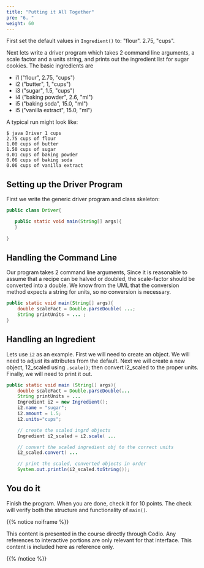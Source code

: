 ```yaml
---
title: "Putting it All Together"
pre: "6. "
weight: 60
---
```



First set the default values in `Ingredient()` to: "flour". 2.75, "cups".


Next lets write a driver program which takes 2 command line arguments, a scale factor and a units string, and prints out the ingredient list for sugar cookies.
The basic ingredients are 
* i1 ("flour", 2.75, "cups")
* i2 ("butter", 1, "cups")
* i3 ("sugar", 1.5, "cups")
* i4 ("baking powder", 2.6, "ml")
* i5 ("baking soda", 15.0, "ml")
* i5 ("vanilla extract", 15.0, "ml")

A typical run might look like:
```
$ java Driver 1 cups
2.75 cups of flour
1.00 cups of butter
1.50 cups of sugar
0.01 cups of baking powder
0.06 cups of baking soda
0.06 cups of vanilla extract
```

## Setting up the Driver Program

First we write the generic driver program and class skeleton:

```java
public class Driver{

   public static void main(String[] args){
   }
    
}
```

## Handling the Command Line

Our program takes 2 command line arguments,  Since it is reasonable to assume that a recipe can be halved or doubled, the scale-factor should be converted into a double.  We know from the UML that the conversion method expects a string for units, so no conversion is necessary.

```java
public static void main(String[] args){
    double scaleFact = Double.parseDouble( ...;
    String printUnits = ... ;
}
```

## Handling an Ingredient

Lets use `i2` as an example.  First we will need to create an object.  We will need to adjust its attributes from the default.  Next we will create a new object, 12_scaled using `.scale()`; then convert i2_scaled to the proper units.  Finally, we will need to print it out.


```java
public static void main (String[] args){
    double scaleFact = Double.parseDouble(...
    String printUnits = ...
    Ingredient i2 = new Ingredient();
    i2.name = "sugar";
    i2.amount = 1.5;
    i2.units="cups";

    // create the scaled ingrd objects
    Ingredient i2_scaled = i2.scale( ...

    // convert the scaled ingredient obj to the correct units
    i2_scaled.convert( ...

    // print the scaled, converted objects in order
    System.out.println(i2_scaled.toString());
```

## You do it

Finish the program.  When you are done, check it for 10 points. The check will verify both the structure and functionality of `main()`.

{{% notice noiframe %}}

This content is presented in the course directly through Codio. Any references to interactive portions are only relevant for that interface. This content is included here as reference only. 

{{% /notice %}}
